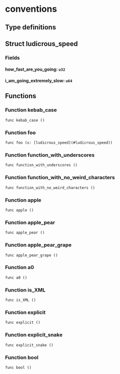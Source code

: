 # conventions



## Type definitions

## Struct ludicrous_speed



### Fields

#### how_fast_are_you_going: `u32`

#### i_am_going_extremely_slow: `u64`



## Functions

### Function kebab_case

`func kebab_case ()`


### Function foo

`func foo (x: [ludicrous_speed](#ludicrous_speed))`


### Function function_with_underscores

`func function_with_underscores ()`


### Function function_with_no_weird_characters

`func function_with_no_weird_characters ()`


### Function apple

`func apple ()`


### Function apple_pear

`func apple_pear ()`


### Function apple_pear_grape

`func apple_pear_grape ()`


### Function a0

`func a0 ()`


### Function is_XML

`func is_XML ()`


### Function explicit

`func explicit ()`


### Function explicit_snake

`func explicit_snake ()`


### Function bool

`func bool ()`

